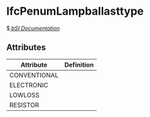 IfcPenumLampballasttype
=======================
$[ _bSI
Documentation_](https://standards.buildingsmart.org/IFC/DEV/IFC4_2/FINAL/HTML/schema//pset/penum_lampballasttype.htm)


Attributes
----------
| Attribute    | Definition   |
|--------------|--------------|
| CONVENTIONAL |              |
| ELECTRONIC   |              |
| LOWLOSS      |              |
| RESISTOR     |              |

